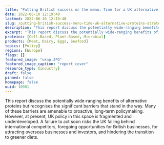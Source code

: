 ```yaml
---
title: "Putting British success on the menu: Time for a UK alternative proteins strategy"
date: 2022-06-10 12:19:40
lastmod: 2022-06-10 12:19:40
slug: /putting-british-success-menu-time-uk-alternative-proteins-strategy
description: "This report discuss the potentially wide-ranging benefits of alternative proteins but recognises the significant barriers that stand in the way. Many of these barriers are amenable to proactive, long-term policymaking. However, at present, UK policy in this space is fragmented and underdeveloped. A failure to act soon risks the UK falling behind international competitors, foregoing opportunities for British businesses, for attracting overseas businesses and investors, and hindering the transition to greener diets."
excerpt: "This report discuss the potentially wide-ranging benefits of alternative proteins but recognises the significant barriers that stand in the way. Many of these barriers are amenable to proactive, long-term policymaking. However, at present, UK policy in this space is fragmented and underdeveloped. A failure to act soon risks the UK falling behind international competitors, foregoing opportunities for British businesses, for attracting overseas businesses and investors, and hindering the transition to greener diets."
proteins: [Cell-Based, Plant-Based, Microbial]
products: [Meat, Dairy, Eggs, Seafood]
topics: [Policy]
regions: [Europe]
flags: []
featured_image: "ukap.JPG"
featured_image_caption: "report cover"
resource_type: [industry]
draft: false
pinned: false
homepage: false
uuid: 10981
---
```

This report discuss the potentially wide-ranging benefits of alternative
proteins but recognises the significant barriers that stand in the way.
Many of these barriers are amenable to proactive, long-term
policymaking. However, at present, UK policy in this space is fragmented
and underdeveloped. A failure to act soon risks the UK falling behind
international competitors, foregoing opportunities for British
businesses, for attracting overseas businesses and investors, and
hindering the transition to greener diets.
